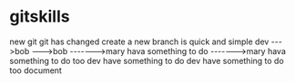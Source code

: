 # gitskills
new git
git has changed
create a new branch is quick and simple 
dev
--->bob
--->bob
------->mary hava something to do
------->mary hava something to do too
dev have something to do
dev have something to do too
document
